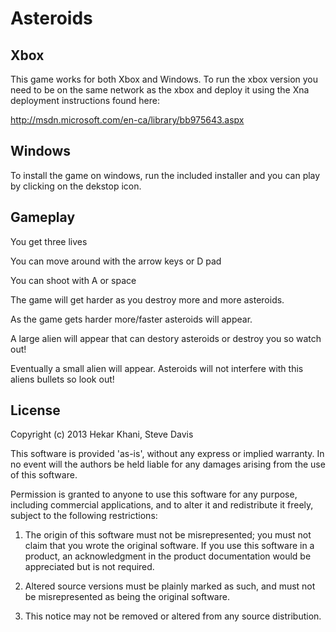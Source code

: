 Asteroids
====================

## Xbox
This game works for both Xbox and Windows. To run the xbox version you need to be on the same network as the xbox and deploy it using the Xna deployment instructions found here:

http://msdn.microsoft.com/en-ca/library/bb975643.aspx

## Windows
To install the game on windows, run the included installer and you can play by clicking on the dekstop icon.

## Gameplay

You get three lives

You can move around with the arrow keys or D pad

You can shoot with A or space

The game will get harder as you destroy more and more asteroids.

As the game gets harder more/faster asteroids will appear.

A large alien will appear that can destory asteroids or destroy you so watch out!

Eventually a small alien will appear. Asteroids will not interfere with this aliens bullets so look out!

## License
Copyright (c) 2013 Hekar Khani, Steve Davis

This software is provided 'as-is', without any express or implied
warranty. In no event will the authors be held liable for any damages
arising from the use of this software.

Permission is granted to anyone to use this software for any purpose,
including commercial applications, and to alter it and redistribute it
freely, subject to the following restrictions:

   1. The origin of this software must not be misrepresented; you must not
   claim that you wrote the original software. If you use this software
   in a product, an acknowledgment in the product documentation would be
   appreciated but is not required.

   2. Altered source versions must be plainly marked as such, and must not be
   misrepresented as being the original software.

   3. This notice may not be removed or altered from any source
   distribution.

